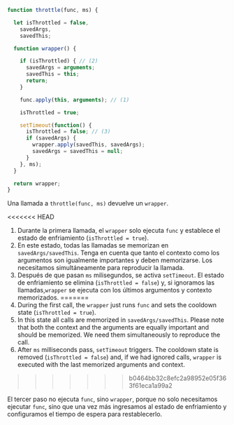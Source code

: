 ```js demo
function throttle(func, ms) {

  let isThrottled = false,
    savedArgs,
    savedThis;

  function wrapper() {

    if (isThrottled) { // (2)
      savedArgs = arguments;
      savedThis = this;
      return;
    }

    func.apply(this, arguments); // (1)

    isThrottled = true;

    setTimeout(function() {
      isThrottled = false; // (3)
      if (savedArgs) {
        wrapper.apply(savedThis, savedArgs);
        savedArgs = savedThis = null;
      }
    }, ms);
  }

  return wrapper;
}
```

Una llamada a `throttle(func, ms)` devuelve un `wrapper`.

<<<<<<< HEAD
1. Durante la primera llamada, el `wrapper` solo ejecuta `func` y establece el estado de enfriamiento (`isThrottled = true`).
2. En este estado, todas las llamadas se memorizan en `savedArgs/savedThis`. Tenga en cuenta que tanto el contexto como los argumentos son igualmente importantes y deben memorizarse. Los necesitamos simultáneamente para reproducir la llamada.
3. Después de que pasan `ms` milisegundos, se activa `setTimeout`. El estado de enfriamiento se elimina (`isThrottled = false`) y, si ignoramos las llamadas,`wrapper` se ejecuta con los últimos argumentos y contexto memorizados.
=======
1. During the first call, the `wrapper` just runs `func` and sets the cooldown state (`isThrottled = true`).
2. In this state all calls are memorized in `savedArgs/savedThis`. Please note that both the context and the arguments are equally important and should be memorized. We need them simultaneously to reproduce the call.
3. After `ms` milliseconds pass, `setTimeout` triggers. The cooldown state is removed (`isThrottled = false`) and, if we had ignored calls, `wrapper` is executed with the last memorized arguments and context.
>>>>>>> b0464bb32c8efc2a98952e05f363f61eca1a99a2

El tercer paso no ejecuta `func`, sino `wrapper`, porque no solo necesitamos ejecutar `func`, sino que una vez más ingresamos al estado de enfriamiento y configuramos el tiempo de espera para restablecerlo.
